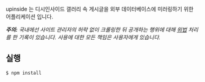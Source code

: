 upinside 는 디시인사이드 갤러리 속 게시글을 외부 데이터베이스에 미러링하기 위한 어플리케이션 입니다.

***주의:*** *국내에선 사이트 관리자의 허락 없이 크롤링한 뒤 공개하는 행위에 대해 [위법](https://news.naver.com/main/read.nhn?mode=LSD&mid=sec&sid1=105&oid=138&aid=0002028977) 처리를 한 기록이 있습니다. 사용에 대한 모든 책임은 사용자에게 있습니다.* 

## 실행
```
$ npm install
```